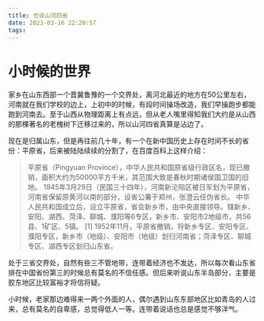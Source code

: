 ```yaml
---
title: 也谈山河四省
date: 2023-03-16 22:20:57
tags:
---
```

# 小时候的世界
家乡在山东西部一个晋冀鲁豫的一个交界处，离河北最近的地方在50公里左右，河南就在我们学校的边上，上初中的时候，有段时间操场改造，我们早操跑步都能跑到河南去。至于山西从物理距离上有点远，但从老人嘴里得知我们大约是从山西的那棵著名的老槐树下迁移过来的，所以山河四省真算是沾边了。

现在是归属山东，但是再往前几十年，有一个在新中国历史上存在时间不长的省份：平原省，后来被陆陆续续的分割了，在百度百科上这样介绍：

> 平原省（Pingyuan Province），中华人民共和国原省级行政区名，现已撤销，面积大约为50000平方千米，其范围大致是春秋时期诸侯国卫国的旧地。
1945年3月29日（民国三十四年），河南新沦陷区被日军划为平原省，河南省保留原黄河以南的部分，设省公署于郑州，张澄云任伪省长。
中华人民共和国成立后，设立平原省，省会新乡市，由中央直接领导。辖新乡、安阳、湖西、菏泽、聊城、濮阳等6专区，新乡市、安阳市2地级市，共56县、1矿区、5镇。 [1] 
1952年11月，平原省撤销，将新乡专区、安阳专区、濮阳专区，新乡市（地级）、安阳市（地级）划归河南省；菏泽专区、聊城专区、湖西专区划归山东省。

处于三省交界处，自然有些三不管地带，连带着经济也不发达，所以每次看山东省排在中国省份第三的时候总有莫名的不信任感。但后来听说山东半岛部分，主要是胶东地区比较富裕才将信将疑。

小时候，老家那边难得来一两个外面的人，偶尔遇到山东东部地区比如青岛的人过来，总有莫名的自卑感，总觉得低人一等。连带着说话也总是感觉不够洋气。